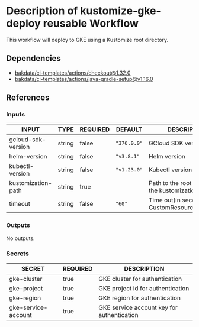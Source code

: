 # Description of kustomize-gke-deploy reusable Workflow

This workflow will deploy to GKE using a Kustomize root directory.

## Dependencies

- [bakdata/ci-templates/actions/checkout@1.32.0](https://github.com/bakdata/ci-templates/blob/1.32.0/actions/checkout)
- [bakdata/ci-templates/actions/java-gradle-setup@v1.16.0](https://github.com/bakdata/ci-templates/blob/v1.16.0/actions/java-gradle-setup)

## References

### Inputs

<!-- AUTO-DOC-INPUT:START - Do not remove or modify this section -->

| INPUT              | TYPE   | REQUIRED | DEFAULT     | DESCRIPTION                                        |
| ------------------ | ------ | -------- | ----------- | -------------------------------------------------- |
| gcloud-sdk-version | string | false    | `"376.0.0"` | GCloud SDK version                                 |
| helm-version       | string | false    | `"v3.8.1"`  | Helm version                                       |
| kubectl-version    | string | false    | `"v1.23.0"` | Kubectl version                                    |
| kustomization-path | string | true     |             | Path to the root directory of the kustomization    |
| timeout            | string | false    | `"60"`      | Time out(in seconds) for CustomResourceDefinitions |

<!-- AUTO-DOC-INPUT:END -->

### Outputs

<!-- AUTO-DOC-OUTPUT:START - Do not remove or modify this section -->

No outputs.

<!-- AUTO-DOC-OUTPUT:END -->

### Secrets

<!-- AUTO-DOC-SECRETS:START - Do not remove or modify this section -->

| SECRET              | REQUIRED | DESCRIPTION                                |
| ------------------- | -------- | ------------------------------------------ |
| gke-cluster         | true     | GKE cluster for authentication             |
| gke-project         | true     | GKE project id for authentication          |
| gke-region          | true     | GKE region for authentication              |
| gke-service-account | true     | GKE service account key for authentication |

<!-- AUTO-DOC-SECRETS:END -->
